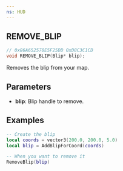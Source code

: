 ```yaml
---
ns: HUD
---
```

## REMOVE_BLIP

```c
// 0x86A652570E5F25DD 0xD8C3C1CD
void REMOVE_BLIP(Blip* blip);
```

Removes the blip from your map.

## Parameters
* **blip**: Blip handle to remove.

## Examples
```lua
-- Create the blip
local coords = vector3(200.0, 200.0, 5.0)
local blip = AddBlipForCoord(coords)

-- When you want to remove it
RemoveBlip(blip)
```
